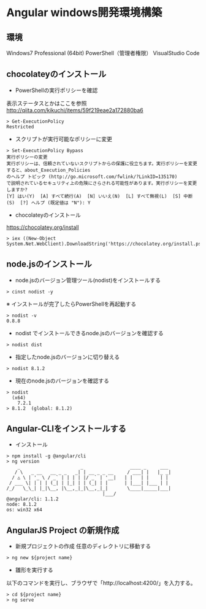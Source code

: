 # Angular windows開発環境構築

## 環境

Windows7 Professional (64bit)
PowerShell（管理者権限）
VisualStudio Code

## chocolateyのインストール

* PowerShellの実行ポリシーを確認

表示ステータスとかはここを参照
http://qiita.com/kikuchi/items/59f219eae2a172880ba6

~~~
> Get-ExecutionPolicy
Restricted
~~~

* スクリプトが実行可能なポリシーに変更

~~~
> Set-ExecutionPolicy Bypass
実行ポリシーの変更
実行ポリシーは、信頼されていないスクリプトからの保護に役立ちます。実行ポリシーを変更すると、about_Execution_Policies
のヘルプ トピック (http://go.microsoft.com/fwlink/?LinkID=135170)
で説明されているセキュリティ上の危険にさらされる可能性があります。実行ポリシーを変更しますか?
[Y] はい(Y)  [A] すべて続行(A)  [N] いいえ(N)  [L] すべて無視(L)  [S] 中断(S)  [?] ヘルプ (既定値は "N"): Y
~~~

* chocolateyのインストール

https://chocolatey.org/install

~~~
> iex ((New-Object System.Net.WebClient).DownloadString('https://chocolatey.org/install.ps1'))
~~~


## node.jsのインストール

* node.jsのバージョン管理ツール(nodist)をインストールする

~~~
> cinst nodist -y
~~~

※ インストールが完了したらPowerShellを再起動する

~~~
> nodist -v
0.8.8
~~~

* nodist でインストールできるnode.jsのバージョンを確認する

~~~
> nodist dist
~~~

* 指定したnode.jsのバージョンに切り替える

~~~
> nodist 8.1.2
~~~

* 現在のnode.jsのバージョンを確認する

~~~
> nodist
  (x64)
	7.2.1
> 8.1.2  (global: 8.1.2)
~~~


## Angular-CLIをインストールする

* インストール

~~~
> npm install -g @angular/cli
> ng version
    _                      _                 ____ _     ___
   / \   _ __   __ _ _   _| | __ _ _ __     / ___| |   |_ _|
  / △ \ | '_ \ / _` | | | | |/ _` | '__|   | |   | |    | |
 / ___ \| | | | (_| | |_| | | (_| | |      | |___| |___ | |
/_/   \_\_| |_|\__, |\__,_|_|\__,_|_|       \____|_____|___|
					               |___/
@angular/cli: 1.1.2
node: 8.1.2
os: win32 x64
~~~


## AngularJS Project の新規作成

* 新規プロジェクトの作成
任意のディレクトリに移動する

~~~
> ng new ${project name}
~~~

* 雛形を実行する

以下のコマンドを実行し、ブラウザで「http://localhost:4200/」を入力する。

~~~
> cd ${project name}
> ng serve
~~~



